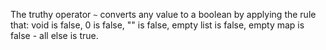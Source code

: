 The truthy operator `~` converts any value to a boolean by applying the rule that: void is false, 0 is false, "" is false, empty list is false, empty map is false - all else is true.